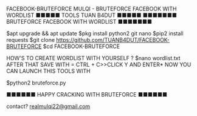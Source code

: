 FACEBOOK-BRUTEFORCE
MULQI - BRUTEFORCE FACEBOOK WITH WORDLIST ■■■■■ TOOLS TUAN B4DUT ■■■■■ ■■■■■■■ BRUTEFORCE FACEBOOK WITH WORDLIST ■■■■■■■

$apt upgrade && apt update $pkg install python2 git nano $pip2 install requests $git clone https://github.com/TUANB4DUT/FACEBOOK-BRUTEFORCE $cd FACEBOOK-BRUTEFORCE

HOW'S TO CREATE WORDLIST WITH YOURSELF ? $nano wordlist.txt AFTER THAT SAVE WITH = CTRL + C>>CLICK Y AND ENTER*
NOW YOU CAN LAUNCH THIS TOOLS WITH

$python2 bruteforce.py

■■■■■■ HAPPY CRACKING WITH BRUTEFORCE ■■■■■■

contact? realmulqi22@gmail.com
